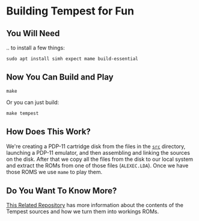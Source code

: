 # Building Tempest for Fun

## You Will Need
.. to install a few things:
```
sudo apt install simh expect mame build-essential
```

## Now You Can Build and Play
```
make
```

Or you can just build:
```
make tempest
```

## How Does This Work?
We're creating a PDP-11 cartridge disk from the files in the [`src`](./src) directory, launching
a PDP-11 emulator, and then assembling and linking the sources on the disk. After that we copy
all the files from the disk to our local system and extract the ROMs from one of those files (`ALEXEC.LDA`).
Once we have those ROMS we use `mame` to play them.

## Do You Want To Know More?
[This Related Repository](https://github.com/mwenge/tempest) has more information about the contents of the 
Tempest sources and how we turn them into workings ROMs.
